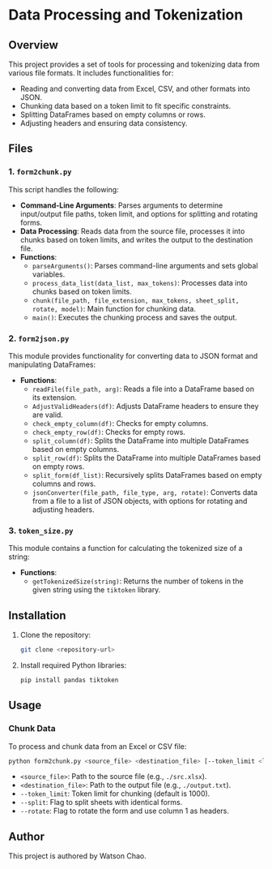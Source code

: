 # Data Processing and Tokenization

## Overview

This project provides a set of tools for processing and tokenizing data from various file formats. It includes functionalities for:

- Reading and converting data from Excel, CSV, and other formats into JSON.
- Chunking data based on a token limit to fit specific constraints.
- Splitting DataFrames based on empty columns or rows.
- Adjusting headers and ensuring data consistency.

## Files

### 1. `form2chunk.py`

This script handles the following:

- **Command-Line Arguments**: Parses arguments to determine input/output file paths, token limit, and options for splitting and rotating forms.
- **Data Processing**: Reads data from the source file, processes it into chunks based on token limits, and writes the output to the destination file.
- **Functions**:
  - `parseArguments()`: Parses command-line arguments and sets global variables.
  - `process_data_list(data_list, max_tokens)`: Processes data into chunks based on token limits.
  - `chunk(file_path, file_extension, max_tokens, sheet_split, rotate, model)`: Main function for chunking data.
  - `main()`: Executes the chunking process and saves the output.

### 2. `form2json.py`

This module provides functionality for converting data to JSON format and manipulating DataFrames:

- **Functions**:
  - `readFile(file_path, arg)`: Reads a file into a DataFrame based on its extension.
  - `AdjustValidHeaders(df)`: Adjusts DataFrame headers to ensure they are valid.
  - `check_empty_column(df)`: Checks for empty columns.
  - `check_empty_row(df)`: Checks for empty rows.
  - `split_column(df)`: Splits the DataFrame into multiple DataFrames based on empty columns.
  - `split_row(df)`: Splits the DataFrame into multiple DataFrames based on empty rows.
  - `split_form(df_list)`: Recursively splits DataFrames based on empty columns and rows.
  - `jsonConverter(file_path, file_type, arg, rotate)`: Converts data from a file to a list of JSON objects, with options for rotating and adjusting headers.

### 3. `token_size.py`

This module contains a function for calculating the tokenized size of a string:

- **Functions**:
  - `getTokenizedSize(string)`: Returns the number of tokens in the given string using the `tiktoken` library.

## Installation

1. Clone the repository:
    ```bash
    git clone <repository-url>
    ```
2. Install required Python libraries:
    ```bash
    pip install pandas tiktoken
    ```

## Usage

### Chunk Data

To process and chunk data from an Excel or CSV file:

```bash
python form2chunk.py <source_file> <destination_file> [--token_limit <limit>] [--split] [--rotate]
```

- `<source_file>`: Path to the source file (e.g., `./src.xlsx`).
- `<destination_file>`: Path to the output file (e.g., `./output.txt`).
- `--token_limit`: Token limit for chunking (default is 1000).
- `--split`: Flag to split sheets with identical forms.
- `--rotate`: Flag to rotate the form and use column 1 as headers.

## Author
This project is authored by Watson Chao.
